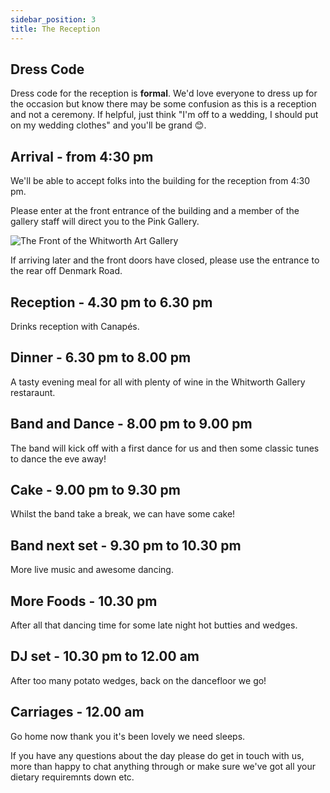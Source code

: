 ```yaml
---
sidebar_position: 3
title: The Reception
---
```


## Dress Code

Dress code for the reception is **formal**. We'd love everyone to dress up for the occasion but know there may be some confusion as this is a reception and not a ceremony. If helpful, just think "I'm off to a wedding, I should put on my wedding clothes" and you'll be grand 😊.


## Arrival - from 4:30 pm

We'll be able to accept folks into the building for the reception from 4:30 pm.

Please enter at the front entrance of the building and a member of the gallery staff will direct you to the Pink Gallery.

![The Front of the Whitworth Art Gallery](/img/whitfront.jpg)

If arriving later and the front doors have closed, please use the entrance to the rear off Denmark Road.

## Reception - 4.30 pm to 6.30 pm

Drinks reception with Canapés. 

## Dinner - 6.30 pm to 8.00 pm

A tasty evening meal for all with plenty of wine in the Whitworth Gallery restaraunt.

## Band and Dance - 8.00 pm to 9.00 pm

The band will kick off with a first dance for us and then some classic tunes to dance the eve away!

## Cake - 9.00 pm to 9.30 pm

Whilst the band take a break, we can have some cake! 

## Band next set - 9.30 pm to 10.30 pm

More live music and awesome dancing.

## More Foods - 10.30 pm

After all that dancing time for some late night hot butties and wedges.

## DJ set - 10.30 pm to 12.00 am

After too many potato wedges, back on the dancefloor we go!

## Carriages - 12.00 am

Go home now thank you it's been lovely we need sleeps.


If you have any questions about the day please do get in touch with us, more than happy to chat anything through or make sure we've got all your dietary requiremnts down etc.

